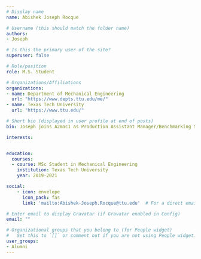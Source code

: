 ```yaml
---
# Display name
name: Abishek Joseph Rocque

# Username (this should match the folder name)
authors:
- Joseph

# Is this the primary user of the site?
superuser: false

# Role/position
role: M.S. Student

# Organizations/Affiliations
organizations:
- name: Department of Mechanical Engineering
  url: "https://www.depts.ttu.edu/me/"
- name: Texas Tech University
  url: "https://www.ttu.edu/"

# Short bio (displayed in user profile at end of posts)
bio: Joseph joins A2mac1 as Production Assistant Manager/Benchmarking Systems Engineer after graduation

interests:


education:
  courses:
  - course: MSc Student in Mechanical Engineering
    institution: Texas Tech University
    year: 2019-2021

social:
    - icon: envelope
      icon_pack: fas
      link: 'mailto:Abishek-Joseph.Rocque@ttu.edu'  # For a direct email link, use "mailto:test@example.org".

# Enter email to display Gravatar (if Gravatar enabled in Config)
email: ""

# Organizational groups that you belong to (for People widget)
#   Set this to `[]` or comment out if you are not using People widget.  
user_groups:
- Alumni
---
```

